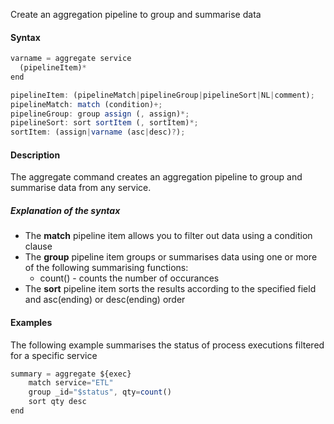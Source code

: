 Create an aggregation pipeline to group and summarise data

#### Syntax
```js
varname = aggregate service 
  (pipelineItem)* 
end

pipelineItem: (pipelineMatch|pipelineGroup|pipelineSort|NL|comment);
pipelineMatch: match (condition)+;
pipelineGroup: group assign (, assign)*;
pipelineSort: sort sortItem (, sortItem)*;
sortItem: (assign|varname (asc|desc)?);
```
#### Description

The aggregate command creates an aggregation pipeline to group and summarise data from any service.

##### Explanation of the syntax

*   The **match** pipeline item allows you to filter out data using a condition clause    
*   The **group** pipeline item groups or summarises data using one or more of the following summarising functions:    
    *   count() - counts the number of occurances        
*   The **sort** pipeline item sorts the results according to the specified field and asc(ending) or desc(ending) order
    

#### Examples

The following example summarises the status of process executions filtered for a specific service
```js
summary = aggregate ${exec}
    match service="ETL"
    group _id="$status", qty=count()
    sort qty desc
end
```
